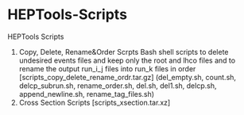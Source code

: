 # HEPTools-Scripts
HEPTools Scripts
1. Copy, Delete, Rename&Order Scrpts
   Bash shell scripts to delete undesired events files and keep only the root and lhco files and to rename the output run_i_j files into run_k files in order
   [scripts_copy_delete_rename_ordr.tar.gz]
   (del_empty.sh, count.sh, delcp_subrun.sh, rename_order.sh, del.sh, del1.sh, delcp.sh, append_newline.sh, rename_tag_files.sh)
3. Cross Section Scripts
   [scripts_xsection.tar.xz]
